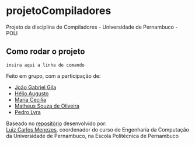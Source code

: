 # projetoCompiladores
Projeto da disciplina de Compiladores - Universidade de Pernambuco - POLI

## Como rodar o projeto
``` insira aqui a linha de comando ```

Feito em grupo, com a participação de:  
 - [João Gabriel Gila](https://github.com/joaogabrieltg)  
 - [Hélio Augusto]()  
 - [Maria Cecilia]()  
 - [Matheus Souza de Oliveira](https://github.com/patitow)  
 - [Pedro Lyra]()  

Baseado no [repositório](https://github.com/lcsm-ecomp/Compiladores2023.1) desenvolvido por:  
[Luiz Carlos Menezes](https://github.com/lcsm-ecomp), coordenador do curso de Engenharia da Computação da Universidade de Pernambuco, na Escola Politécnica de Pernambuco
